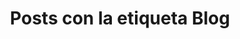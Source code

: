 ---
layout: etiqueta
title: Posts con la etiqueta Blog
summary: postos con la etiqueta Blog
tag: blog
permalink: /etiquetas/blog/
sitemap: false
---